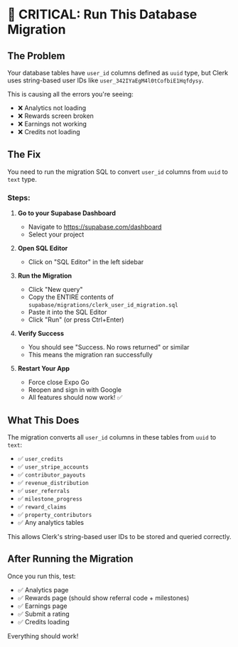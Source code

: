 # 🔧 CRITICAL: Run This Database Migration

## The Problem
Your database tables have `user_id` columns defined as `uuid` type, but Clerk uses string-based user IDs like `user_342IYaEgM4l0tCofbiE1Hqfdysy`.

This is causing all the errors you're seeing:
- ❌ Analytics not loading
- ❌ Rewards screen broken
- ❌ Earnings not working
- ❌ Credits not loading

## The Fix

You need to run the migration SQL to convert `user_id` columns from `uuid` to `text` type.

### Steps:

1. **Go to your Supabase Dashboard**
   - Navigate to https://supabase.com/dashboard
   - Select your project

2. **Open SQL Editor**
   - Click on "SQL Editor" in the left sidebar

3. **Run the Migration**
   - Click "New query"
   - Copy the ENTIRE contents of `supabase/migrations/clerk_user_id_migration.sql`
   - Paste it into the SQL Editor
   - Click "Run" (or press Ctrl+Enter)

4. **Verify Success**
   - You should see "Success. No rows returned" or similar
   - This means the migration ran successfully

5. **Restart Your App**
   - Force close Expo Go
   - Reopen and sign in with Google
   - All features should now work! ✅

## What This Does

The migration converts all `user_id` columns in these tables from `uuid` to `text`:
- ✅ `user_credits`
- ✅ `user_stripe_accounts`
- ✅ `contributor_payouts`
- ✅ `revenue_distribution`
- ✅ `user_referrals`
- ✅ `milestone_progress`
- ✅ `reward_claims`
- ✅ `property_contributors`
- ✅ Any analytics tables

This allows Clerk's string-based user IDs to be stored and queried correctly.

## After Running the Migration

Once you run this, test:
- ✅ Analytics page
- ✅ Rewards page (should show referral code + milestones)
- ✅ Earnings page
- ✅ Submit a rating
- ✅ Credits loading

Everything should work!

